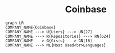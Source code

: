 <h1 align="center">Coinbase</h1>

```mermaid
graph LR
COMPANY_NAME{Coinbase}
COMPANY_NAME ---> U{Users} ---> UN[27]
COMPANY_NAME ---> R{Repositories} ---> RN[624]
COMPANY_NAME ---> G{Gists} ---> GN[16]
COMPANY_NAME ---> ML{Most Used<br>Languages}
```

